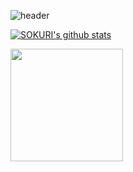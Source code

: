 ![header](https://capsule-render.vercel.app/api?text=ChoiYJ2's%GitHub&color=merko)

<a href="https://github.com/ChoiYJ2"><img align="center" src="https://github-readme-stats.vercel.app/api?username=ChoiYJ2&show_icons=true&include_all_commits=true&theme=merko&hide_border=true" alt="SOKURI's github stats" /></a>

<a href="https://github.com/ChoiYJ2"><img align="center" style="height:180px" src="https://github-readme-stats.vercel.app/api/top-langs/?username=ChoiYJ2&layout=compact&theme=merko&hide_border=true" /></a> 
<!--
**ChoiYJ2/ChoiYJ2** is a ✨ _special_ ✨ repository because its `README.md` (this file) appears on your GitHub profile.

Here are some ideas to get you started:

- 🔭 I’m currently working on ...
- 🌱 I’m currently learning ...
- 👯 I’m looking to collaborate on ...
- 🤔 I’m looking for help with ...
- 💬 Ask me about ...
- 📫 How to reach me: ...
- 😄 Pronouns: ...
- ⚡ Fun fact: ...
-->
